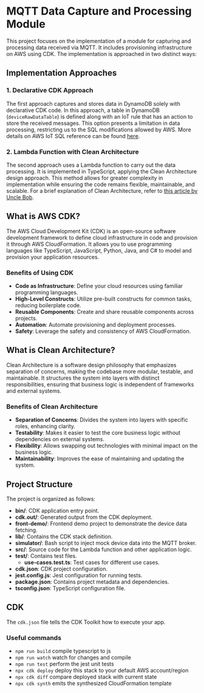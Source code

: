 # MQTT Data Capture and Processing Module

This project focuses on the implementation of a module for capturing and processing data received via MQTT. It includes provisioning infrastructure on AWS using CDK. The implementation is approached in two distinct ways:

## Implementation Approaches

### 1. Declarative CDK Approach

The first approach captures and stores data in DynamoDB solely with declarative CDK code. In this approach, a table in DynamoDB (`deviceRawDataTable`) is defined along with an IoT rule that has an action to store the received messages. This option presents a limitation in data processing, restricting us to the SQL modifications allowed by AWS. More details on AWS IoT SQL reference can be found [here](https://docs.aws.amazon.com/iot/latest/developerguide/iot-sql-reference.html).

### 2. Lambda Function with Clean Architecture

The second approach uses a Lambda function to carry out the data processing. It is implemented in TypeScript, applying the Clean Architecture design approach. This method allows for greater complexity in implementation while ensuring the code remains flexible, maintainable, and scalable. For a brief explanation of Clean Architecture, refer to [this article by Uncle Bob](https://blog.cleancoder.com/uncle-bob/2012/08/13/the-clean-architecture.html).

## What is AWS CDK?

The AWS Cloud Development Kit (CDK) is an open-source software development framework to define cloud infrastructure in code and provision it through AWS CloudFormation. It allows you to use programming languages like TypeScript, JavaScript, Python, Java, and C# to model and provision your application resources.

### Benefits of Using CDK

- **Code as Infrastructure**: Define your cloud resources using familiar programming languages.
- **High-Level Constructs**: Utilize pre-built constructs for common tasks, reducing boilerplate code.
- **Reusable Components**: Create and share reusable components across projects.
- **Automation**: Automate provisioning and deployment processes.
- **Safety**: Leverage the safety and consistency of AWS CloudFormation.

## What is Clean Architecture?

Clean Architecture is a software design philosophy that emphasizes separation of concerns, making the codebase more modular, testable, and maintainable. It structures the system into layers with distinct responsibilities, ensuring that business logic is independent of frameworks and external systems.

### Benefits of Clean Architecture

- **Separation of Concerns**: Divides the system into layers with specific roles, enhancing clarity.
- **Testability**: Makes it easier to test the core business logic without dependencies on external systems.
- **Flexibility**: Allows swapping out technologies with minimal impact on the business logic.
- **Maintainability**: Improves the ease of maintaining and updating the system.


## Project Structure

The project is organized as follows:

- **bin/**: CDK application entry point.
- **cdk.out/**: Generated output from the CDK deployment.
- **front-demo/**: Frontend demo project to demonstrate the device data fetching.
- **lib/**: Contains the CDK stack definition.
- **simulator/**: Bash script to inject mock device data into the MQTT broker.
- **src/**: Source code for the Lambda function and other application logic.
- **test/**: Contains test files.
  - **use-cases.test.ts**: Test cases for different use cases.
- **cdk.json**: CDK project configuration.
- **jest.config.js**: Jest configuration for running tests.
- **package.json**: Contains project metadata and dependencies.
- **tsconfig.json**: TypeScript configuration file.


## CDK

The `cdk.json` file tells the CDK Toolkit how to execute your app.

### Useful commands

* `npm run build`   compile typescript to js
* `npm run watch`   watch for changes and compile
* `npm run test`    perform the jest unit tests
* `npx cdk deploy`  deploy this stack to your default AWS account/region
* `npx cdk diff`    compare deployed stack with current state
* `npx cdk synth`   emits the synthesized CloudFormation template
